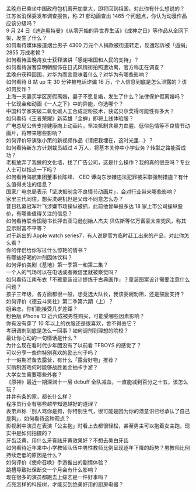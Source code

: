 孟晚舟已乘坐中国政府包机离开加拿大，即将回到祖国，对此你有什么想说的？  
江苏省消保委发布调查报告，称 21 部动画查出 1465 个问题点，你认为动漫作品应该分级吗？  
9 月 24 日《迪迦奥特曼》《从零开始的异世界生活》《成神之日》等作品从全网下架，发生了什么？  
如何看待媒体报道烟台男子 4300 万元个人捐款被街道转走，反遭起诉被「逼捐」2855 万成老赖？  
如何看待孟晚舟女士获释演讲「感谢祖国和人民的支持」？  
如何看待游客穿明朝服饰在日式风情街拍照遭劝离，官方称正在调查？  
孟晚舟获释回国，对华为而言意味着什么？对华为有哪些影响？  
如何看待 B 站 up 主 30 分钟被电话诈骗 16 万，个人信息到底是怎么泄露的？该如何反诈？  
上海一夫妻买学区房假离婚，妻子不愿复婚，发生了什么？法律保护假离婚吗？  
十亿现金和动画《一人之下》中的异能，你选哪个？  
中国科学家突破二氧化碳人工合成淀粉技术，获诺贝尔奖得可能性有多大？  
如何看待《王者荣耀》新英雄「金蝉」即将上线体验服？  
广电总局公告支持健康向上动画片，坚决抵制含暴力血腥、低俗色情等不良情节动画片，将带来哪些影响？  
如何评价导演张小策的新视频作品《请把我埋在，这时光里...》？  
如何看待新东方计划裁员超过 4 万人，将基本关停中小学业务？转型之路能否成功？  
老板放弃了我做的文化墙，找了广告公司，这是什么操作？我的真的很丑吗？专业人士可以指点一下吗？  
如何看待海航集团董事长陈峰、 CEO 谭向东涉嫌违法犯罪被采取强制措施？有什么值得关注的信息？  
国家广电总局表示「坚决抵制含不良情节动画片」，会对行业带来哪些影响？  
家里三代同住，想买洗碗机但是父母不同意怎么办？  
昔日私募冠军叶飞涉嫌市场操纵被抓，此前他曾举报多达 18 家上市公司操纵股价，有哪些值得关注的信息？  
如何看待联合国秘书长抨击亚马逊创始人杰夫·贝佐斯等亿万富豪太空兜风，称其显示财富不平等？  
对于新出的 Apple watch  series7，有人说是官方临时赶工出来的产品，对此你怎么看？  
你的伴侣给你写过什么惊艳的情书？  
有哪些好喝的冲剂固体饮料？  
如何评价美剧《基地》第一季第一和第二集？  
一个人的气场可以在电话或者微信里就被察觉吗？  
如何看待江南布衣「不雅童装设计提炼于古典画作」？童装图案设计需要注意什么问题？  
孩子三年级，各方面都很一般，想竞选大队长，我该委婉劝阻，还是鼓励支持？  
如何评价《德云斗笑社》第二季第六期（上）？  
姐弟恋，你们能接受几岁差距？  
粉色版 iPhone 13 近六成被男性购买，可能受哪些因素影响？  
你有没有穿了 10 年以上的衣服还是很喜欢，舍不得丢它？  
考研调剂到底是怎么一回事？如何调剂到理想的院校？  
最让你心动的一句情话是什么？  
为什么现在看时代少年团没有了以前看 TFBOYS 的感觉了？  
可以分享一些你特别喜欢的励志句子吗？  
十一假期准备去露营，有什么「露营好物」推荐？  
买断制游戏何时能够战胜氪金抽卡手游？  
大学女生需要哪些外套？  
《原神》最近一期深渊十一层 debuff 全队减血，一直能减到百分之十五，该怎么玩？  
井井有条的家，都长什么样？  
程序员行业有哪些越早知道越好的道理？  
表弟声称「别人骂你是狗，你特别生气，很可能是因为你的潜意识已经承认了自己是狗」，如何看待这种观点？  
影视剧中演员在表演「公主抱」时看上去都很轻松，甚至男主可以抱着女主跑，现实中是如何拍摄的？  
牙齿泛黄，用什么牙膏祛牙黄效果好？不想去美白牙齿  
如何看待近年来中小学教师队伍中男性教师比例呈现逐年下降的趋势？男教师比例持续走低的原因是什么？  
如何评价《使命召唤》手游推出的剧情体验？  
跳槽导致社保断交一个月会有什么影响？  
现在很多的演员都跑去上综艺是一件好事吗？  
点亮怎样的科技树，才能买到绝美好用的厨房电器？  
